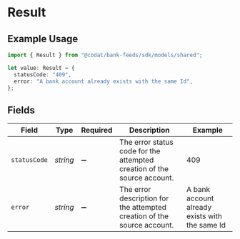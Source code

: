 # Result

## Example Usage

```typescript
import { Result } from "@codat/bank-feeds/sdk/models/shared";

let value: Result = {
  statusCode: "409",
  error: "A bank account already exists with the same Id",
};
```

## Fields

| Field                                                                   | Type                                                                    | Required                                                                | Description                                                             | Example                                                                 |
| ----------------------------------------------------------------------- | ----------------------------------------------------------------------- | ----------------------------------------------------------------------- | ----------------------------------------------------------------------- | ----------------------------------------------------------------------- |
| `statusCode`                                                            | *string*                                                                | :heavy_minus_sign:                                                      | The error status code for the attempted creation of the source account. | 409                                                                     |
| `error`                                                                 | *string*                                                                | :heavy_minus_sign:                                                      | The error description for the attempted creation of the source account. | A bank account already exists with the same Id                          |